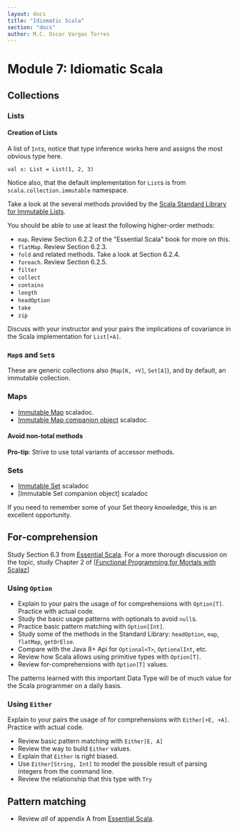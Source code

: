 ```yaml
---
layout: docs
title: "Idiomatic Scala"
section: "docs"
author: M.C. Oscar Vargas Torres
---
```


# Module 7: Idiomatic Scala

## Collections

### Lists

#### Creation of Lists

A list of `Int`s, notice that type inference works here and assigns the most obvious type here.

```tut
val x: List = List(1, 2, 3)
```

Notice also, that the default implementation for `List`s is from `scala.collection.immutable` namespace.

Take a look at the several methods provided by the [Scala Standard Library for Immutable Lists].

You should be able to use at least the following higher-order methods:

- `map`. Review Section 6.2.2 of the "Essential Scala" book for more on this.
- `flatMap`. Review Section 6.2.3.
- `fold` and related methods. Take a look at Section 6.2.4.
- `foreach`. Review Section 6.2.5.
- `filter`
- `collect`
- `contains`
- `length`
- `headOption`
- `take`
- `zip`

[Scala Standard Library for Immutable Lists]: https://www.scala-lang.org/api/current/scala/collection/immutable/List.html

Discuss with your instructor and your pairs the implications of covariance in the Scala implementation for `List[+A]`.

### `Map`s and `Set`s

These are generic collections also (`Map[K, +V]`, `Set[A]`), and by default, an immutable collection.

### Maps

- [Immutable Map] scaladoc.
- [Immutable Map companion object] scaladoc.

#### Avoid non-total methods

**Pro-tip**: Strive to use total variants of accessor methods.

[Immutable Map]: https://www.scala-lang.org/api/current/scala/collection/immutable/Map.html
[Immutable Map companion object]: https://www.scala-lang.org/api/current/scala/collection/immutable/Map$.html

### Sets

- [Immutable Set] scaladoc
- [Immutable Set companion object] scaladoc

If you need to remember some of your Set theory knowledge, this is an excellent opportunity.

[Immutable Set]: https://www.scala-lang.org/api/current/scala/collection/Set.html

## For-comprehension

Study Section 6.3 from [Essential Scala]. For a more thorough discussion on the topic,
study Chapter 2 of [[Functional Programming for Mortals with Scalaz]]

### Using `Option`

- Explain to your pairs the usage of for comprehensions with `Option[T]`. Practice with actual code.
- Study the basic usage patterns with optionals to avoid `null`s.
- Practice basic pattern matching with `Option[Int]`.
- Study some of the methods in the Standard Library: `headOption`, `map`, `flatMap`, `getOrElse`.
- Compare with the Java 8+ Api for `Optional<T>`, `OptionalInt`, etc.
- Review how Scala allows using primitive types with `Option[T]`.
- Review for-comprehensions with `Option[T]` values.

The patterns learned with this important Data Type will be of much value for the Scala programmer on a daily basis.

### Using `Either`

Explain to your pairs the usage of for comprehensions with `Either[+E, +A]`. Practice with actual code.

- Review basic pattern matching with `Either[E, A]`
- Review the way to build `Either` values.
- Explain that `Either` is right biased.
- Use `Either[String, Int]` to model the possible result of parsing integers from the command line.
- Review the relationship that this type with `Try`

## Pattern matching

- Review *all* of appendix A from [Essential Scala].

[Essential Scala]: https://underscore.io/books/essential-scala
[Functional Programming for Mortals with Scalaz]: https://leanpub.com/fpmortals/read#leanpub-auto-for-comprehensions
